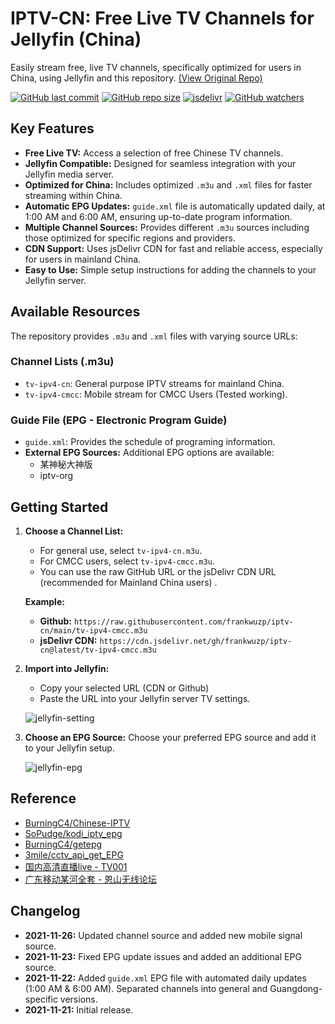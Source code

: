 # IPTV-CN: Free Live TV Channels for Jellyfin (China)

Easily stream free, live TV channels, specifically optimized for users in China, using Jellyfin and this repository. [(View Original Repo)](https://github.com/frankwuzp/iptv-cn)

[![GitHub last commit](https://img.shields.io/github/last-commit/frankwuzp/iptv-cn/main?style=flat-square)](https://github.com/frankwuzp/iptv-cn)
[![GitHub repo size](https://img.shields.io/github/repo-size/frankwuzp/iptv-cn?style=flat-square)](https://github.com/frankwuzp/iptv-cn)
[![jsdelivr](https://data.jsdelivr.com/v1/package/gh/frankwuzp/iptv-cn/badge)](https://www.jsdelivr.com/package/gh/frankwuzp/iptv-cn)
[![GitHub watchers](https://img.shields.io/github/watchers/frankwuzp/iptv-cn?style=social)](https://github.com/frankwuzp/iptv-cn)

## Key Features

*   **Free Live TV:** Access a selection of free Chinese TV channels.
*   **Jellyfin Compatible:** Designed for seamless integration with your Jellyfin media server.
*   **Optimized for China:** Includes optimized `.m3u` and `.xml` files for faster streaming within China.
*   **Automatic EPG Updates:**  `guide.xml` file is automatically updated daily, at 1:00 AM and 6:00 AM, ensuring up-to-date program information.
*   **Multiple Channel Sources:** Provides different `.m3u` sources including those optimized for specific regions and providers.
*   **CDN Support:** Uses jsDelivr CDN for fast and reliable access, especially for users in mainland China.
*   **Easy to Use:** Simple setup instructions for adding the channels to your Jellyfin server.

##  Available Resources

The repository provides `.m3u` and `.xml` files with varying source URLs:

### Channel Lists (.m3u)

*   `tv-ipv4-cn`: General purpose IPTV streams for mainland China.
*   `tv-ipv4-cmcc`: Mobile stream for CMCC Users (Tested working).

### Guide File (EPG - Electronic Program Guide)

*   `guide.xml`: Provides the schedule of programing information.
*   **External EPG Sources:** Additional EPG options are available:
    *   某神秘大神版
    *   iptv-org

## Getting Started

1.  **Choose a Channel List:**
    *   For general use, select `tv-ipv4-cn.m3u`.
    *   For CMCC users, select `tv-ipv4-cmcc.m3u`.
    *   You can use the raw GitHub URL or the jsDelivr CDN URL (recommended for Mainland China users) .

    **Example:**

    *   **Github:** `https://raw.githubusercontent.com/frankwuzp/iptv-cn/main/tv-ipv4-cmcc.m3u`
    *   **jsDelivr CDN:** `https://cdn.jsdelivr.net/gh/frankwuzp/iptv-cn@latest/tv-ipv4-cmcc.m3u`

2.  **Import into Jellyfin:**
    *   Copy your selected URL (CDN or Github)
    *   Paste the URL into your Jellyfin server TV settings.

    ![jellyfin-setting](./image/jellyfin-settings.jpg)

3.  **Choose an EPG Source:** Choose your preferred EPG source and add it to your Jellyfin setup.

    ![jellyfin-epg](./image/jellyfin-epg.jpg)

## Reference

*   [BurningC4/Chinese-IPTV](https://github.com/BurningC4/Chinese-IPTV)
*   [SoPudge/kodi_iptv_epg](https://github.com/SoPudge/kodi_iptv_epg)
*   [BurningC4/getepg](https://github.com/BurningC4/getepg)
*   [3mile/cctv_api_get_EPG](https://github.com/3mile/cctv_api_get_EPG)
*   [国内高清直播live - TV001](http://www.tv001.vip/forum.php?mod=viewthread&tid=3)
*   [广东移动某河全套 - 恩山无线论坛](https://www.right.com.cn/forum/thread-6809023-1-1.html)

## Changelog

*   **2021-11-26:** Updated channel source and added new mobile signal source.
*   **2021-11-23:** Fixed EPG update issues and added an additional EPG source.
*   **2021-11-22:** Added `guide.xml` EPG file with automated daily updates (1:00 AM & 6:00 AM).  Separated channels into general and Guangdong-specific versions.
*   **2021-11-21:** Initial release.